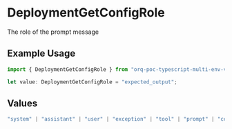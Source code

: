 # DeploymentGetConfigRole

The role of the prompt message

## Example Usage

```typescript
import { DeploymentGetConfigRole } from "orq-poc-typescript-multi-env-version/models/operations";

let value: DeploymentGetConfigRole = "expected_output";
```

## Values

```typescript
"system" | "assistant" | "user" | "exception" | "tool" | "prompt" | "correction" | "expected_output"
```